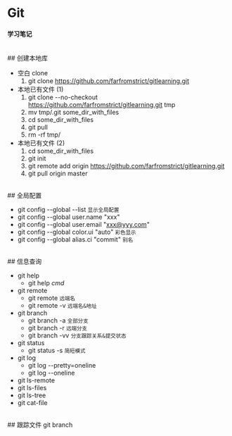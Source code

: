 # Git
#### 学习笔记

<br/>
## 创建本地库

- 空白 clone
    1. git clone https://github.com/farfromstrict/gitlearning.git
- 本地已有文件 (1)
    1. git clone --no-checkout https://github.com/farfromstrict/gitlearning.git tmp
    2. mv tmp/.git some_dir_with_files
    3. cd some_dir_with_files
    4. git pull
    5. rm -rf tmp/
- 本地已有文件 (2)
	1. cd some_dir_with_files
    2. git init
    3. git remote add origin https://github.com/farfromstrict/gitlearning.git
    4. git pull origin master

<br/>
## 全局配置

- git config --global --list ```显示全局配置```
- git config --global user.name "xxx"
- git config --global user.email "xxx@yyy.com"
- git config --global color.ui "auto" ```彩色显示```
- git config --global alias.ci "commit" ```别名```

<br/>
## 信息查询

- git help
	- git help *cmd*
- git remote
	- git remote ```远端名```
	- git remote -v ```远端名&地址```
- git branch
	- git branch -a ```全部分支```
	- git branch -r ```远端分支```
	- git branch -vv ```分支跟踪关系&提交状态```
- git status
	- git status -s ```简短模式```
- git log
	- git log --pretty=oneline
	- git log --oneline
- git ls-remote
- git ls-files
- git ls-tree
- git cat-file

<br/>
## 跟踪文件
git branch


<br/>
